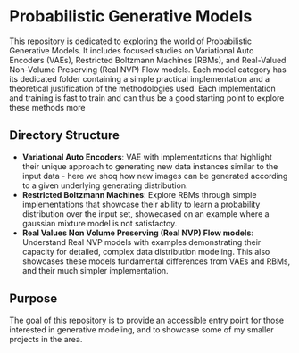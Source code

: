 # Probabilistic Generative Models

This repository is dedicated to exploring the world of Probabilistic Generative Models. It includes focused studies on Variational Auto Encoders (VAEs), Restricted Boltzmann Machines (RBMs), and Real-Valued Non-Volume Preserving (Real NVP) Flow models. Each model category has its dedicated folder containing a simple practical implementation and a theoretical justification of the methodologies used. Each implementation and training is fast to train and can thus be a good starting point to explore these methods more

## Directory Structure

- **Variational Auto Encoders**: VAE with implementations that highlight their unique approach to generating new data instances similar to the input data - here we shoq how new images can be generated according to a given underlying generating distribution.
- **Restricted Boltzmann Machines**: Explore RBMs through simple implementations that showcase their ability to learn a probability distribution over the input set, showecased on an example where a gaussian mixture model is not satisfactoy.
- **Real Values Non Volume Preserving (Real NVP) Flow models**: Understand Real NVP models with examples demonstrating their capacity for detailed, complex data distribution modeling. This also showcases these models fundamental differences from VAEs and RBMs, and their much simpler implementation.

## Purpose

The goal of this repository is to provide an accessible entry point for those interested in generative modeling, and to showcase some of my smaller projects in the area.
